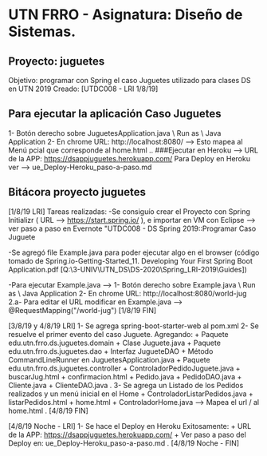 # UTN FRRO - Asignatura: Diseño de Sistemas.
## Proyecto: juguetes  
Objetivo: programar con Spring el caso Juguetes utilizado para clases DS en UTN 2019
Creado: [UTDC008 - LRI 1/8/19]

## Para ejecutar la aplicación Caso Juguetes
1- Botón derecho sobre JuguetesApplication.java \ Run as \ Java Application
2- En chrome URL: http://localhost:8080/ --> Esto mapea al Menú pcial que corresponde al home.html
..
###Ejecutar en Heroku --> URL de la APP: https://dsappjuguetes.herokuapp.com/
Para Deploy en Heroku  ver -->  ue_Deploy-Heroku_paso-a-paso.md

## Bitácora proyecto juguetes
[1/8/19 LRI] Tareas realizadas: 
-Se consiguío crear el Proyecto con Spring Initializr ( URL -->  https://start.spring.io/ ), e importar en VM con Eclipse --> ver paso a paso en Evernote "UTDC008 - DS Spring 2019::Programar Caso Juguete

-Se agregó file Example.java para poder ejecutar algo en el browser (código tomado de Spring.io-Getting-Started_11. Developing Your First Spring Boot Application.pdf [Q:\3-UNIV\UTN_DS\DS-2020\Spring_LRI-2019\Guides])

-Para ejecutar Example.java --> 
	1- Botón derecho sobre Example.java \ Run as \ Java Application
	2- En chrome URL: http://localhost:8080/world-jug
	2.a- Para editar el URL modificar en Example.java --> @RequestMapping("/world-jug")
[1/8/19 FIN]

[3/8/19 y 4/8/19 LRI]
1- Se agrega spring-boot-starter-web al pom.xml
2- Se resuelve el primer evento del caso Juguete. Agregando:
     + Paquete edu.utn.frro.ds.juguetes.domain
     + Clase Juguete.java
     + Paquete edu.utn.frro.ds.juguetes.dao
     + Interfaz JugueteDAO
     + Método CommandLineRunner en JuguetesApplication.java
     + Paquete edu.utn.frro.ds.juguetes.controller
     + ControladorPedidoJuguete.java
     + buscarJug.html
     + confirmacion.html
     + Pedido.java
     + PedidoDAO.java
     + Cliente.java
     + ClienteDAO.java
     .
3- Se agrega un Listado de los Pedidos realizados y un menú inicial en el Home
     + ControladorListarPedidos.java
     + listarPedidos.html
     + home.html
     + ControladorHome.java --> Mapea el url / al home.html
     .
[4/8/19 FIN]

[4/8/19 Noche - LRI]
1- Se hace el Deploy en Heroku Exitosamente:
     + URL de la APP: https://dsappjuguetes.herokuapp.com/
     + Ver paso a paso del Deploy en: ue_Deploy-Heroku_paso-a-paso.md
     .
[4/8/19 Noche - FIN]
     
